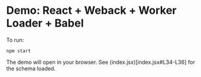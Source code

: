 # Demo: React + Weback + Worker Loader + Babel

To run:

```
npm start
```

The demo will open in your browser. See (index.jsx)[index.jsx#L34-L36] for the schema loaded.
